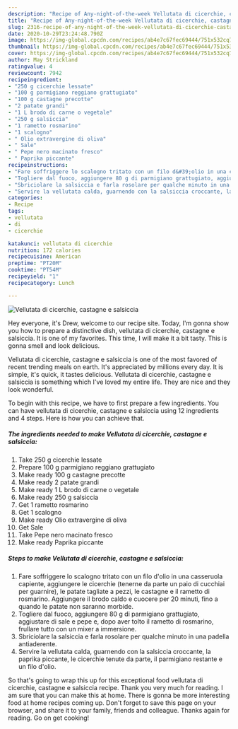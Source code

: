 ```yaml
---
description: "Recipe of Any-night-of-the-week Vellutata di cicerchie, castagne e salsiccia"
title: "Recipe of Any-night-of-the-week Vellutata di cicerchie, castagne e salsiccia"
slug: 2316-recipe-of-any-night-of-the-week-vellutata-di-cicerchie-castagne-e-salsiccia
date: 2020-10-29T23:24:48.790Z
image: https://img-global.cpcdn.com/recipes/ab4e7c67fec69444/751x532cq70/vellutata-di-cicerchie-castagne-e-salsiccia-recipe-main-photo.jpg
thumbnail: https://img-global.cpcdn.com/recipes/ab4e7c67fec69444/751x532cq70/vellutata-di-cicerchie-castagne-e-salsiccia-recipe-main-photo.jpg
cover: https://img-global.cpcdn.com/recipes/ab4e7c67fec69444/751x532cq70/vellutata-di-cicerchie-castagne-e-salsiccia-recipe-main-photo.jpg
author: May Strickland
ratingvalue: 4
reviewcount: 7942
recipeingredient:
- "250 g cicerchie lessate"
- "100 g parmigiano reggiano grattugiato"
- "100 g castagne precotte"
- "2 patate grandi"
- "1 L brodo di carne o vegetale"
- "250 g salsiccia"
- "1 rametto rosmarino"
- "1 scalogno"
- " Olio extravergine di oliva"
- " Sale"
- " Pepe nero macinato fresco"
- " Paprika piccante"
recipeinstructions:
- "Fare soffriggere lo scalogno tritato con un filo d&#39;olio in una casseruola capiente, aggiungere le cicerchie (tenerne da parte un paio di cucchiai per guarnire), le patate tagliate a pezzi, le castagne e il rametto di rosmarino. Aggiungere il brodo caldo e cuocere per 20 minuti, fino a quando le patate non saranno morbide."
- "Togliere dal fuoco, aggiungere 80 g di parmigiano grattugiato, aggiustare di sale e pepe e, dopo aver tolto il rametto di rosmarino, frullare tutto con un mixer a immersione."
- "Sbriciolare la salsiccia e farla rosolare per qualche minuto in una padella antiaderente."
- "Servire la vellutata calda, guarnendo con la salsiccia croccante, la paprika piccante, le cicerchie tenute da parte, il parmigiano restante e un filo d&#39;olio."
categories:
- Recipe
tags:
- vellutata
- di
- cicerchie

katakunci: vellutata di cicerchie 
nutrition: 172 calories
recipecuisine: American
preptime: "PT20M"
cooktime: "PT54M"
recipeyield: "1"
recipecategory: Lunch

---
```



![Vellutata di cicerchie, castagne e salsiccia](https://img-global.cpcdn.com/recipes/ab4e7c67fec69444/751x532cq70/vellutata-di-cicerchie-castagne-e-salsiccia-recipe-main-photo.jpg)

Hey everyone, it's Drew, welcome to our recipe site. Today, I'm gonna show you how to prepare a distinctive dish, vellutata di cicerchie, castagne e salsiccia. It is one of my favorites. This time, I will make it a bit tasty. This is gonna smell and look delicious.



Vellutata di cicerchie, castagne e salsiccia is one of the most favored of recent trending meals on earth. It's appreciated by millions every day. It is simple, it's quick, it tastes delicious. Vellutata di cicerchie, castagne e salsiccia is something which I've loved my entire life. They are nice and they look wonderful.


To begin with this recipe, we have to first prepare a few ingredients. You can have vellutata di cicerchie, castagne e salsiccia using 12 ingredients and 4 steps. Here is how you can achieve that.

<!--inarticleads1-->

##### The ingredients needed to make Vellutata di cicerchie, castagne e salsiccia:

1. Take 250 g cicerchie lessate
1. Prepare 100 g parmigiano reggiano grattugiato
1. Make ready 100 g castagne precotte
1. Make ready 2 patate grandi
1. Make ready 1 L brodo di carne o vegetale
1. Make ready 250 g salsiccia
1. Get 1 rametto rosmarino
1. Get 1 scalogno
1. Make ready  Olio extravergine di oliva
1. Get  Sale
1. Take  Pepe nero macinato fresco
1. Make ready  Paprika piccante




<!--inarticleads2-->

##### Steps to make Vellutata di cicerchie, castagne e salsiccia:

1. Fare soffriggere lo scalogno tritato con un filo d&#39;olio in una casseruola capiente, aggiungere le cicerchie (tenerne da parte un paio di cucchiai per guarnire), le patate tagliate a pezzi, le castagne e il rametto di rosmarino. Aggiungere il brodo caldo e cuocere per 20 minuti, fino a quando le patate non saranno morbide.
1. Togliere dal fuoco, aggiungere 80 g di parmigiano grattugiato, aggiustare di sale e pepe e, dopo aver tolto il rametto di rosmarino, frullare tutto con un mixer a immersione.
1. Sbriciolare la salsiccia e farla rosolare per qualche minuto in una padella antiaderente.
1. Servire la vellutata calda, guarnendo con la salsiccia croccante, la paprika piccante, le cicerchie tenute da parte, il parmigiano restante e un filo d&#39;olio.




So that's going to wrap this up for this exceptional food vellutata di cicerchie, castagne e salsiccia recipe. Thank you very much for reading. I am sure that you can make this at home. There is gonna be more interesting food at home recipes coming up. Don't forget to save this page on your browser, and share it to your family, friends and colleague. Thanks again for reading. Go on get cooking!
